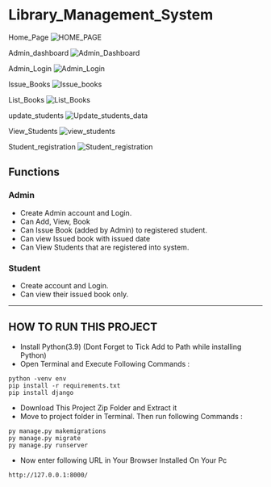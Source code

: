 # Library_Management_System

Home_Page
![HOME_PAGE](https://github.com/user-attachments/assets/2c1904f1-9f76-49bc-a98f-08683b5e651f)

Admin_dashboard
![Admin_Dashboard](https://github.com/user-attachments/assets/835c3885-b8af-4550-bc0d-96a87399daf9)

Admin_Login
![Admin_Login](https://github.com/user-attachments/assets/764c43a4-9e10-45b4-81f6-f8a46acfae0a)

Issue_Books
![Issue_books](https://github.com/user-attachments/assets/b11b01d1-c9bf-4611-bb57-e97866a32f1a)


List_Books
![List_Books](https://github.com/user-attachments/assets/c88d8b23-b03a-4a20-ad48-ec180039cd27)

update_students
![Update_students_data](https://github.com/user-attachments/assets/cad59b26-8ed1-404e-b31c-3b4b2ce23b13)


View_Students
![view_students](https://github.com/user-attachments/assets/82e9d8a4-1c62-40a1-a57c-b98bd737995c)


Student_registration
![Student_registration](https://github.com/user-attachments/assets/18c99e61-a21c-464a-9aa6-14991783f6a0)

## Functions
### Admin
- Create Admin account and Login.
- Can Add, View, Book
- Can Issue Book (added by Admin) to registered student.
- Can view Issued book with issued date 
- Can View Students that are registered into system.

### Student
- Create account and Login.
- Can view their issued book only.
---

## HOW TO RUN THIS PROJECT
- Install Python(3.9) (Dont Forget to Tick Add to Path while installing Python)
- Open Terminal and Execute Following Commands :
```
python -venv env
pip install -r requirements.txt
pip install django
```
- Download This Project Zip Folder and Extract it
- Move to project folder in Terminal. Then run following Commands :
```
py manage.py makemigrations
py manage.py migrate
py manage.py runserver
```
- Now enter following URL in Your Browser Installed On Your Pc
```
http://127.0.0.1:8000/
```


